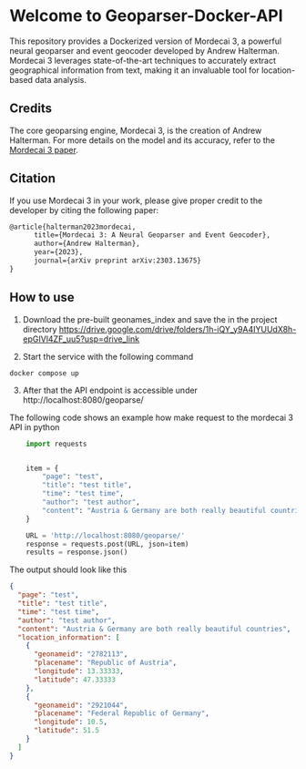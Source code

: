 # Welcome to Geoparser-Docker-API

This repository provides a Dockerized version of Mordecai 3, a powerful neural geoparser and event geocoder developed by Andrew Halterman. Mordecai 3 leverages state-of-the-art techniques to accurately extract geographical information from text, making it an invaluable tool for location-based data analysis.

## Credits
The core geoparsing engine, Mordecai 3, is the creation of Andrew Halterman. For more details on the model and its accuracy, refer to the [Mordecai 3 paper](https://arxiv.org/abs/2303.13675).

## Citation
If you use Mordecai 3 in your work, please give proper credit to the developer by citing the following paper:

```latex
@article{halterman2023mordecai,
      title={Mordecai 3: A Neural Geoparser and Event Geocoder}, 
      author={Andrew Halterman},
      year={2023},
      journal={arXiv preprint arXiv:2303.13675}
}
```

## How to use

1. Download the pre-built geonames_index and save the in the project directory
   https://drive.google.com/drive/folders/1h-iQY_y9A4IYUUdX8h-epGIVl4ZF_uu5?usp=drive_link

2) Start the service with the following command

```
docker compose up
```

3. After that the API endpoint is accessible under
   http://localhost:8080/geoparse/

The following code shows an example how make request to the mordecai 3 API in python

```python
    import requests


    item = {
        "page": "test",
        "title": "test title",
        "time": "test time",
        "author": "test author",
        "content": "Austria & Germany are both really beautiful countries"
    }

    URL = 'http://localhost:8080/geoparse/'
    response = requests.post(URL, json=item)
    results = response.json()

```

The output should look like this

```json
{
  "page": "test",
  "title": "test title",
  "time": "test time",
  "author": "test author",
  "content": "Austria & Germany are both really beautiful countries",
  "location_information": [
    {
      "geonameid": "2782113",
      "placename": "Republic of Austria",
      "longitude": 13.33333,
      "latitude": 47.33333
    },
    {
      "geonameid": "2921044",
      "placename": "Federal Republic of Germany",
      "longitude": 10.5,
      "latitude": 51.5
    }
  ]
}
```
